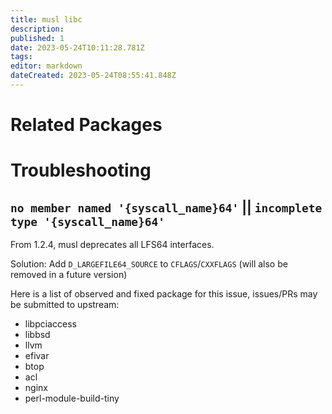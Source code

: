 ```yaml
---
title: musl libc
description: 
published: 1
date: 2023-05-24T10:11:28.781Z
tags: 
editor: markdown
dateCreated: 2023-05-24T08:55:41.848Z
---
```


# Related Packages

# Troubleshooting

## `no member named '{syscall_name}64'` || `incomplete type '{syscall_name}64'`

From 1.2.4, musl deprecates all LFS64 interfaces.

Solution: Add `D_LARGEFILE64_SOURCE` to `CFLAGS`/`CXXFLAGS` (will also be removed in a future version)

Here is a list of observed and fixed package for this issue, issues/PRs may be submitted to upstream:

- libpciaccess
- libbsd
- llvm
- efivar
- btop
- acl
- nginx
- perl-module-build-tiny